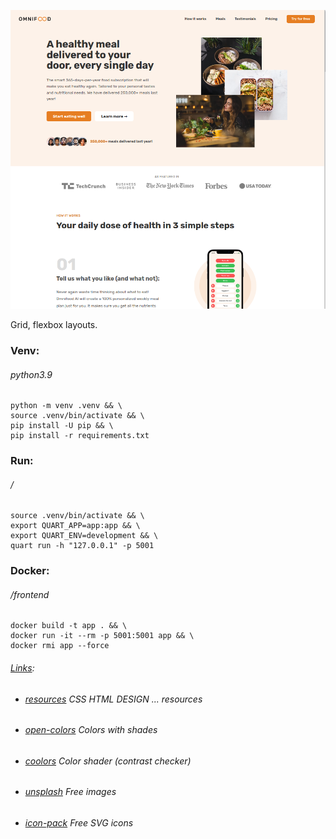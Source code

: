 ![](image.png)

Grid, flexbox layouts.
### Venv: 
###### python3.9
```
python -m venv .venv && \
source .venv/bin/activate && \
pip install -U pip && \
pip install -r requirements.txt
```
### Run:
###### /
```
source .venv/bin/activate && \
export QUART_APP=app:app && \
export QUART_ENV=development && \
quart run -h "127.0.0.1" -p 5001
```
### Docker:
###### /frontend
```
docker build -t app . && \
docker run -it --rm -p 5001:5001 app && \
docker rmi app --force
```

###### [Links]():
- ###### [resources](https://codingheroes.io/resources/) CSS HTML DESIGN ... resources 
- ###### [open-colors](https://yeun.github.io/open-color) Colors with shades
- ###### [coolors](https://coolors.co/) Color shader (contrast checker)
- ###### [unsplash](https://unsplash.com/) Free images
- ###### [icon-pack](https://heroicons.com/) Free SVG icons 